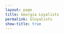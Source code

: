 ```yaml
---
layout: page
title: Georgia Loyalists
permalink: Gloyalists
show-title: true
---
```


<!-- Load ArcGIS Web Components -->
<script type="module" src="https://js.arcgis.com/embeddable-components/4.32/arcgis-embeddable-components.esm.js"></script>

<style>
  .map-row {
    display: flex;
    flex-wrap: wrap;
    justify-content: center;
    gap: 40px;
    padding: 40px 0;
  }

  arcgis-embedded-map {
    width: 700px;
    height: 600px;
    border: none;
  }

  @media (max-width: 768px) {
    arcgis-embedded-map {
      width: 90vw;
      height: 400px;
    }
  }
</style>

<div class="map-row">
  <!-- Map 1 -->
  <arcgis-embedded-map 
    item-id="3a94c18237ef410b9f139bc08310136b" 
    theme="light" 
    portal-url="https://bostoncollege.maps.arcgis.com">
  </arcgis-embedded-map>

  <!-- Map 2 -->
  <arcgis-embedded-map 
    item-id="79f3c93b50e34accb9f5fa62bf724aa6" 
    theme="light" 
    portal-url="https://bostoncollege.maps.arcgis.com">
  </arcgis-embedded-map>
</div>
